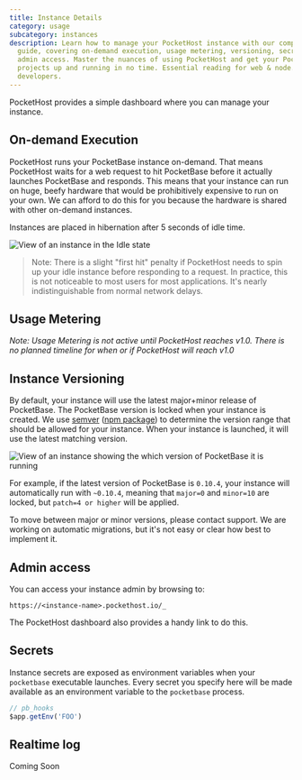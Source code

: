 ```yaml
---
title: Instance Details
category: usage
subcategory: instances
description: Learn how to manage your PocketHost instance with our comprehensive
  guide, covering on-demand execution, usage metering, versioning, secrets, and
  admin access. Master the nuances of using PocketHost and get your PocketBase
  projects up and running in no time. Essential reading for web & node.js
  developers.
---
```


PocketHost provides a simple dashboard where you can manage your instance.

## On-demand Execution

PocketHost runs your PocketBase instance on-demand. That means PocketHost waits for a web request to hit PocketBase before it actually launches PocketBase and responds. This means that your instance can run on huge, beefy hardware that would be prohibitively expensive to run on your own. We can afford to do this for you because the hardware is shared with other on-demand instances.

Instances are placed in hibernation after 5 seconds of idle time.

![View of an instance in the Idle state](/docs/instance-idle-screenshot.png)

> Note: There is a slight "first hit" penalty if PocketHost needs to spin up your idle instance before responding to a request. In practice, this is not noticeable to most users for most applications. It's nearly indistinguishable from normal network delays.

## Usage Metering

_Note: Usage Metering is not active until PocketHost reaches v1.0. There is no planned timeline for when or if PocketHost will reach v1.0_

## Instance Versioning

By default, your instance will use the latest major+minor release of PocketBase. The PocketBase version is locked when your instance is created. We use [semver](https://semver.org/) ([npm package](https://docs.npmjs.com/cli/v6/using-npm/semver)) to determine the version range that should be allowed for your instance. When your instance is launched, it will use the latest matching version.

![View of an instance showing the which version of PocketBase it is running](/docs/instance-version-screenshot.png)

For example, if the latest version of PocketBase is `0.10.4`, your instance will automatically run with `~0.10.4`, meaning that `major=0` and `minor=10` are locked, but `patch=4 or higher` will be applied.

To move between major or minor versions, please contact support. We are working on automatic migrations, but it's not easy or clear how best to implement it.

## Admin access

You can access your instance admin by browsing to:

```
https://<instance-name>.pockethost.io/_
```

The PocketHost dashboard also provides a handy link to do this.

## Secrets

Instance secrets are exposed as environment variables when your `pocketbase` executable launches. Every secret you specify here will be made available as an environment variable to the `pocketbase` process.

```ts
// pb_hooks
$app.getEnv('FOO')
```

## Realtime log

Coming Soon
